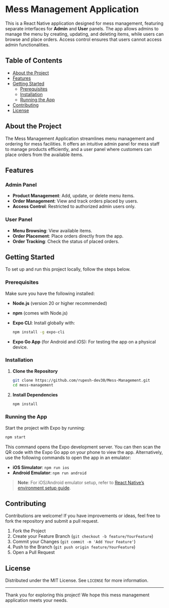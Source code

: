 # Mess Management Application

This is a React Native application designed for mess management, featuring separate interfaces for **Admin** and **User** panels. The app allows admins to manage the menu by creating, updating, and deleting items, while users can browse and place orders. Access control ensures that users cannot access admin functionalities.

## Table of Contents

- [About the Project](#about-the-project)
- [Features](#features)
- [Getting Started](#getting-started)
  - [Prerequisites](#prerequisites)
  - [Installation](#installation)
  - [Running the App](#running-the-app)
- [Contributing](#contributing)
- [License](#license)

## About the Project

The Mess Management Application streamlines menu management and ordering for mess facilities. It offers an intuitive admin panel for mess staff to manage products efficiently, and a user panel where customers can place orders from the available items.

## Features

### Admin Panel
- **Product Management**: Add, update, or delete menu items.
- **Order Management**: View and track orders placed by users.
- **Access Control**: Restricted to authorized admin users only.

### User Panel
- **Menu Browsing**: View available items.
- **Order Placement**: Place orders directly from the app.
- **Order Tracking**: Check the status of placed orders.

## Getting Started

To set up and run this project locally, follow the steps below.

### Prerequisites

Make sure you have the following installed:

- **Node.js** (version 20 or higher recommended)
- **npm** (comes with Node.js)
- **Expo CLI**: Install globally with:

  ```bash
  npm install -g expo-cli
  ```

- **Expo Go App** (for Android and iOS): For testing the app on a physical device.

### Installation

1. **Clone the Repository**

   ```bash
   git clone https://github.com/rupesh-dev30/Mess-Management.git
   cd mess-management
   ```

2. **Install Dependencies**

   ```bash
   npm install
   ```

### Running the App

Start the project with Expo by running:

```bash
npm start
```

This command opens the Expo development server. You can then scan the QR code with the Expo Go app on your phone to view the app. Alternatively, use the following commands to open the app in an emulator:

- **iOS Simulator**: `npm run ios`
- **Android Emulator**: `npm run android`

> **Note**: For iOS/Android emulator setup, refer to [React Native’s environment setup guide](https://reactnative.dev/docs/environment-setup).


## Contributing

Contributions are welcome! If you have improvements or ideas, feel free to fork the repository and submit a pull request.

1. Fork the Project
2. Create your Feature Branch (`git checkout -b feature/YourFeature`)
3. Commit your Changes (`git commit -m 'Add Your Feature'`)
4. Push to the Branch (`git push origin feature/YourFeature`)
5. Open a Pull Request

## License

Distributed under the MIT License. See `LICENSE` for more information.

---

Thank you for exploring this project! We hope this mess management application meets your needs.
